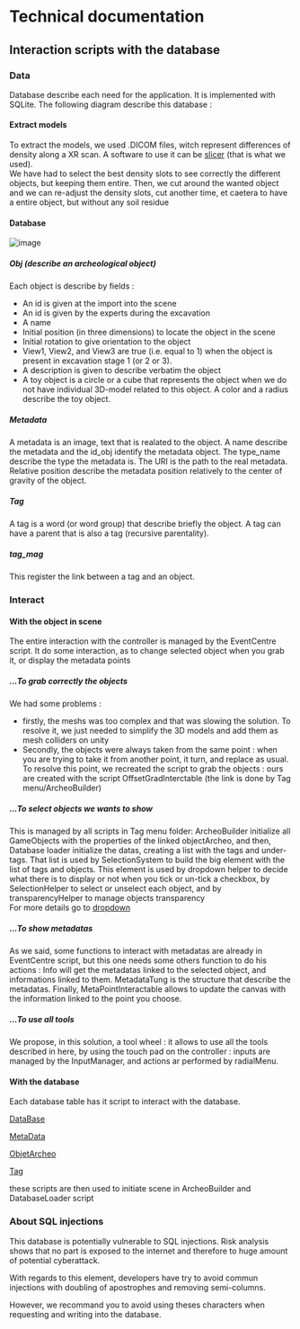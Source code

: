 # Technical documentation

## Interaction scripts with the database

### Data

Database describe each need for the application. It is implemented with SQLite. The following diagram describe this database : 

#### Extract models
To extract the models, we used .DICOM files, witch represent differences of density along a XR scan. A software to use it can be [slicer](https://www.slicer.org/) (that is what we used).</br>
We have had to select the best density slots to see correctly the different objects, but keeping them entire. Then, we cut around the wanted object and we can re-adjust the density slots, cut another time, et caetera to have a entire object, but without any soil residue

#### Database

![image](./img/db.png)

##### Obj (describe an archeological object)
Each object is describe by fields :
- An id is given at the import into the scene
- An id is given by the experts during the excavation
- A name
- Initial position (in three dimensions) to locate the object in the scene
- Initial rotation to give orientation to the object
- View1, View2, and View3 are true (i.e. equal to 1) when the object is present in excavation stage 1 (or 2 or 3).
- A description is given to describe verbatim the object
- A toy object is a circle or a cube that represents the object when we do not have individual 3D-model related to this object. A color and a radius describe the toy object.

##### Metadata
A metadata is an image, text that is realated to the object. A name describe the metadata and the id_obj identify the metadata object. The type_name describe the type the metadata is. The URI is the path to the real metadata. Relative position describe the metadata position relatively to the center of gravity of the object.

##### Tag
A tag is a word (or word group) that describe briefly the object. A tag can have a parent that is also a tag (recursive parentality).

##### tag_mag
This register the link between a tag and an object.

### Interact

#### With the object in scene
The entire interaction with the controller is managed by the EventCentre script. It do some interaction, as to change selected object when you grab it, or display the metadata points 

##### ...To grab correctly the objects
We had some problems : 
* firstly, the meshs was too complex and that was slowing the solution. To resolve it, we just needed to simplify the 3D models and add them as mesh colliders on unity
* Secondly, the objects were always taken from the same point : when you are trying to take it from another point, it turn, and replace as usual. To resolve this point, we recreated the script to grab the objects : ours are created with the script OffsetGradInterctable (the link is done by Tag menu/ArcheoBuilder) 

##### ...To select objects we wants to show

This is managed by all scripts in Tag menu folder: ArcheoBuilder initialize all GameObjects with the properties of the linked objectArcheo, and then, Database loader initialize the datas, creating a list with the tags and under-tags. That list is used by SelectionSystem to build the big element with the list of tags and objects. This element is used by dropdown helper to decide what there is to display or not when you tick or un-tick a checkbox, by SelectionHelper to select or unselect each object, and by transparencyHelper to manage objects transparency 
</br>For more details go to [dropdown](./docs_classes/dropdown.md)

##### ...To show metadatas

As we said, some functions to interact with metadatas are already in EventCentre script, but this one needs some others function to do his actions : Info will get the metadatas linked to the selected object, and informations linked to them. MetadataTung is the structure that describe the metadatas. Finally, MetaPointInteractable allows to update the canvas with the information linked to the point you choose.

##### ...To use all tools
We propose, in this solution, a tool wheel : it allows to use all the tools described in here, by using the touch pad on the controller : inputs are managed by the InputManager, and actions ar performed by radialMenu. 

#### With the database

Each database table has it script to interact with the database.

[DataBase](./docs_classes/database.md)

[MetaData](./docs_classes/metadata.md)

[ObjetArcheo](./docs_classes/objetarcheo.md)

[Tag](./docs_classes/tag.md)

these scripts are then used to initiate scene in ArcheoBuilder and DatabaseLoader script

### About SQL injections
This database is potentially vulnerable to SQL injections. Risk analysis shows that no part is exposed to the internet and therefore to huge amount of potential cyberattack.

With regards to this element, developers have try to avoid commun injections with doubling of apostrophes and removing semi-columns.

However, we recommand you to avoid using theses characters when requesting and writing into the database.